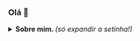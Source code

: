 ### Olá 👋

<details>
  <summary> <b> Sobre mim. </b> <i>(só expandir a setinha!)</i> </summary><br>

 - 🔭 Atualmente trabalhando com SQL.
 - 🌱 Pretendo me especializar em C# .NET.
   
<p align="center">  
  <a href="https://github.com/devfraga/github-readme-stats">
    <img align="center" height="165" src="https://github-readme-stats.vercel.app/api?username=kjeehcs&theme=onedark">
  </a>
  <a href="https://github.com/devfraga/github-readme-stats">
    <img align="center" src="https://github-readme-stats.anuraghazra1.vercel.app/api/top-langs/?username=kjeehcs&theme=onedark">
  </a>
</p>
</details>

